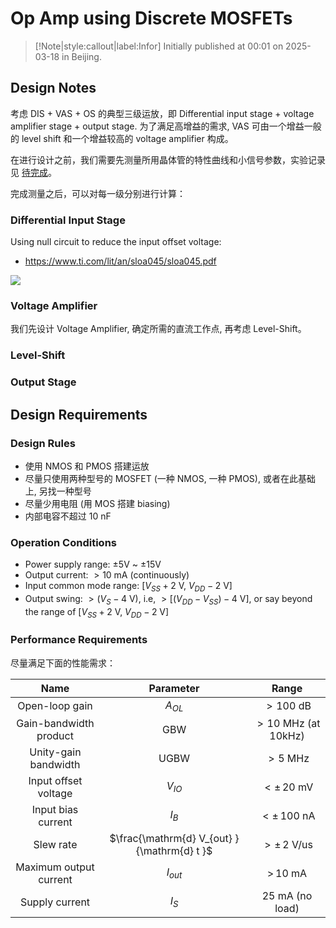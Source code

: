 # Op Amp using Discrete MOSFETs

> [!Note|style:callout|label:Infor]
Initially published at 00:01 on 2025-03-18 in Beijing.

## Design Notes

考虑 DIS + VAS + OS 的典型三级运放，即 Differential input stage + voltage amplifier stage + output stage. 为了满足高增益的需求, VAS 可由一个增益一般的 level shift 和一个增益较高的 voltage amplifier 构成。

在进行设计之前，我们需要先测量所用晶体管的特性曲线和小信号参数，实验记录见 [待完成](待完成)。

完成测量之后，可以对每一级分别进行计算：

### Differential Input Stage



Using null circuit to reduce the input offset voltage:
- https://www.ti.com/lit/an/sloa045/sloa045.pdf
<div class="center"><img src="https://imagebank-0.oss-cn-beijing.aliyuncs.com/VS-PicGo/2025-03-18-18-41-34_Op Amp using Discrete MOSFETs.png"/></div>



### Voltage Amplifier

我们先设计 Voltage Amplifier, 确定所需的直流工作点, 再考虑 Level-Shift。

### Level-Shift

### Output Stage



## Design Requirements

### Design Rules

- 使用 NMOS 和 PMOS 搭建运放
- 尽量只使用两种型号的 MOSFET (一种 NMOS, 一种 PMOS), 或者在此基础上, 另找一种型号
- 尽量少用电阻 (用 MOS 搭建 biasing)
- 内部电容不超过 $10\ \mathrm{nF}$

### Operation Conditions

- Power supply range: ±5V ~ ±15V
- Output current: $> 10\ \mathrm{mA}$ (continuously)
- Input common mode range: $[V_{SS} + 2 \ \mathrm{V},\ V_{DD} - 2 \ \mathrm{V}]$
- Output swing: $> (V_S - 4\ \mathrm{V})$, i.e, $> [ (V_{DD} - V_{SS}) - 4\ \mathrm{V} ]$, or say beyond the range of $[V_{SS} + 2 \ \mathrm{V},\ V_{DD} - 2 \ \mathrm{V}]$


### Performance Requirements

<!-- 
- Open-loop gain: $A_{OL} > 100\ \mathrm{dB}$
- Gain-bandwidth product: $\mathrm{GBW} > 1\ \mathrm{MHz}$
- Input offset voltage: $V_{IO} < 20\ \mathrm{mV}$
- Input bias current: $|I_B| < 100\ \mathrm{nA}$
 -->


尽量满足下面的性能需求：

<div class='center'>

| Name | Parameter | Range |
|:-:|:-:|:-:|
 | Open-loop gain | $A_{OL}$ | $> 100\ \mathrm{dB}$ |
 | Gain-bandwidth product | $\mathrm{GBW}$ | $> 10\ \mathrm{MHz}$ (at 10kHz) |
 | Unity-gain bandwidth | $\mathrm{UGBW}$ | $> 5\ \mathrm{MHz}$ |
 | Input offset voltage | $V_{IO}$ | $< ±\, 20\ \mathrm{mV}$ |
 | Input bias current | $I_B$ | $< ±\, 100\ \mathrm{nA}$ |
 | Slew rate | $\frac{\mathrm{d} V_{out} }{\mathrm{d} t }$ | $> ±\, 2 \ \mathrm{V/us}$ |
 | Maximum output current | $I_{out}$ | $> \, 10 \ \mathrm{mA}$ |
 | Supply current | $I_S$ | $25 \ \mathrm{mA}$ (no load) |
</div>


